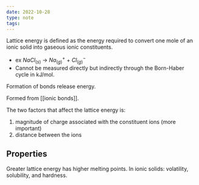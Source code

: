 ```yaml
---
date: 2022-10-28
type: note
tags:
---
```


Lattice energy is defined as the energy required to convert one mole of an ionic solid into gaseous ionic constituents.
- ex $NaCl_{(s)}$ → $Na^+_{(g)}$ + $Cl^-_{(g)}$
- Cannot be measured directly but indirectly through the Born-Haber cycle in kJ/mol.

Formation of bonds release energy.

Formed from [[ionic bonds]].

The two factors that affect the lattice energy is:
1. magnitude of charge associated with the constituent ions (more important)
2. distance between the ions

## Properties
Greater lattice energy has higher melting points.
In ionic solids: volatility, solubility, and hardness.
